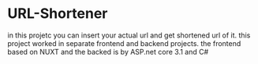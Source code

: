 # URL-Shortener
in this projetc you can insert your actual url and get shortened url of it.
this project worked in separate frontend and backend projects. the frontend based on NUXT and the backed is by ASP.net core 3.1 and C#
